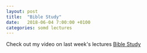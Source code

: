 ```yaml
---
layout: post
title:  "Bible Study"
date:   2018-06-04 7:00:00 +0100
categories: somd lectures
---
```

Check out my video on last week's lectures
[Bible Study](https://www.youtube.com/watch?v=Og1fB8LSIDg)
